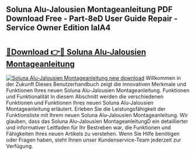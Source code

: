 ## Soluna Alu-Jalousien Montageanleitung PDF Download Free - Part-8eD User Guide Repair - Service Owner Edition IaIA4

# <h2><a href="http://df6dbg.blite.top/?on=Soluna+Alu-Jalousien+Montageanleitung">🔗Download 👉🔴 Soluna Alu-Jalousien Montageanleitung</a></h2>

[![Soluna Alu-Jalousien Montageanleitung new download](https://i.imgur.com/lujVjoI.png)](http://df6dbg.blite.top/?on=Soluna+Alu-Jalousien+Montageanleitung)
Willkommen in der Zukunft Dieses Benutzerhandbuch zeigt die innovativen Merkmale und Funktionen Ihres neuen Soluna Alu-Jalousien Montageanleitung. Funktionen und Funktionalität In diesem Abschnitt werden die verschiedenen Funktionen und Funktionen Ihres neuen Soluna Alu-Jalousien Montageanleitung erläutert. Erleben Sie die Leistungsfähigkeit der Funktionsliste mit Ihrem neuen Soluna Alu-Jalousien Montageanleitung. Wir glauben, dass das Soluna Alu-Jalousien MontageanleitungD ein detaillierter und informativer Leitfaden für Ihr Bestreben war, die Funktionen und Fähigkeiten Ihres neuen Artikels zu verstehen. Wenn Sie Hilfe benötigen oder Fragen haben, steht Ihnen unser Kundenservice-Team jederzeit zur Verfügung.
